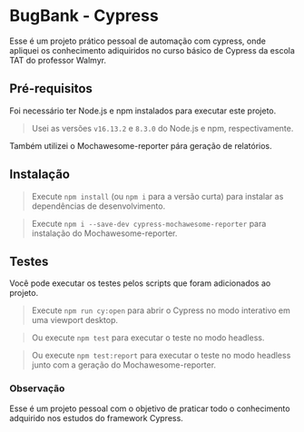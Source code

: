 # BugBank - Cypress
Esse é um projeto prático pessoal de automação com cypress, onde apliquei os conhecimento adiquiridos no curso básico de Cypress da escola TAT do professor Walmyr.

## Pré-requisitos

Foi necessário ter Node.js e npm instalados para executar este projeto.

>Usei as versões `v16.13.2` e `8.3.0` do Node.js e npm, respectivamente.

Também utilizei o Mochawesome-reporter pára geração de relatórios.

## Instalação

>Execute `npm install` (ou `npm i` para a versão curta) para instalar as dependências de desenvolvimento.

>Execute `npm i --save-dev cypress-mochawesome-reporter` para instalação do Mochawesome-reporter.

## Testes

Você pode executar os testes pelos scripts que foram adicionados ao projeto.

>Execute `npm run cy:open` para abrir o Cypress no modo interativo em uma viewport desktop.

>Ou execute `npm test` para executar o teste no modo headless.

>Ou execute `npm test:report` para executar o teste no modo headless junto com a geração do Mochawesome-reporter.


### Observação

Esse é um projeto pessoal com o objetivo de praticar todo o conhecimento adquirido nos estudos do framework Cypress.
